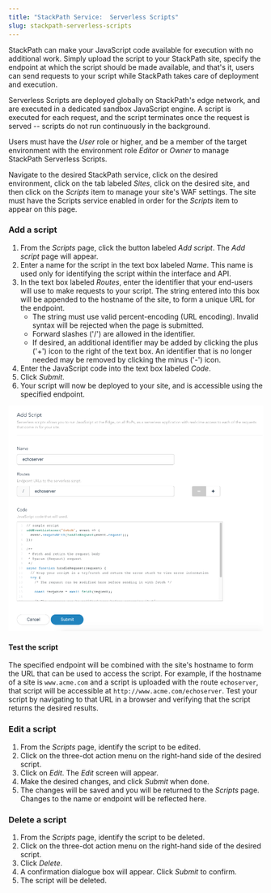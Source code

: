 ```yaml
---
title: "StackPath Service:  Serverless Scripts"
slug: stackpath-serverless-scripts
---
```



StackPath can make your JavaScript code available for execution with no additional work.  Simply upload the script to your StackPath site, specify the endpoint at which the script should be made available, and that's it, users can send requests to your script while StackPath takes care of deployment and execution.

Serverless Scripts are deployed globally on StackPath's edge network, and are executed in a dedicated sandbox JavaScript engine.  A script is executed for each request, and the script terminates once the request is served -- scripts do not run continuously in the background.

Users must have the *User* role or higher, and be a member of the target environment with the environment role *Editor* or *Owner* to manage StackPath Serverless Scripts.

Navigate to the desired StackPath service, click on the desired environment, click on the tab labeled *Sites*, click on the desired site, and then click on the *Scripts* item to manage your site's WAF settings.  The site must have the Scripts service enabled in order for the *Scripts* item to appear on this page.  

### Add a script

1. From the *Scripts* page, click the button labeled *Add script*.  The *Add script* page will appear.
1. Enter a name for the script in the text box labeled *Name*.  This name is used only for identifying the script within the interface and API.
1. In the text box labeled *Routes*, enter the identifier that your end-users will use to make requests to your script.  The string entered into this box will be appended to the hostname of the site, to form a unique URL for the endpoint.
   - The string must use valid percent-encoding (URL encoding).  Invalid syntax will be rejected when the page is submitted.
   - Forward slashes ('/') are allowed in the identifier.
   - If desired, an additional identifier may be added by clicking the plus ('+') icon to the right of the text box.  An identifier that is no longer needed may be removed by clicking the minus ('-') icon.
1. Enter the JavaScript code into the text box labeled *Code*.
1. Click *Submit*.
1. Your script will now be deployed to your site, and is accessible using the specified endpoint.

![Add script](../../assets/sp-sites-scripts-echoserver-en.png)

#### Test the script

The specified endpoint will be combined with the site's hostname to form the URL that can be used to access the script.  For example, if the hostname of a site is `www.acme.com` and a script is uploaded with the route `echoserver`, that script will be accessible at `http://www.acme.com/echoserver`.  Test your script by navigating to that URL in a browser and verifying that the script returns the desired results.

### Edit a script

1. From the *Scripts* page, identify the script to be edited.
1. Click on the three-dot action menu on the right-hand side of the desired script.
1. Click on *Edit*.  The *Edit* screen will appear.
1. Make the desired changes, and click *Submit* when done.
1. The changes will be saved and you will be returned to the *Scripts* page.  Changes to the name or endpoint will be reflected here.

### Delete a script

1. From the *Scripts* page, identify the script to be deleted.
1. Click on the three-dot action menu on the right-hand side of the desired script.
1. Click *Delete*.
1. A confirmation dialogue box will appear.  Click *Submit* to confirm.
1. The script will be deleted.

<!-- ### Examples of JavaScript code -->
